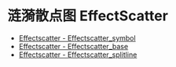 # 涟漪散点图 EffectScatter
[]()
- [Effectscatter - Effectscatter_symbol](/pyecharts/EffectScatter/effectscatter_symbol.md 'include :type=code')
- [Effectscatter - Effectscatter_base](/pyecharts/EffectScatter/effectscatter_base.md 'include :type=code')
- [Effectscatter - Effectscatter_splitline](/pyecharts/EffectScatter/effectscatter_splitline.md 'include :type=code')
